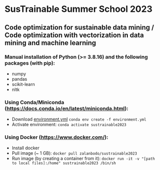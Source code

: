 # SusTrainable Summer School 2023
## Code optimization for sustainable data mining / Code optimization with vectorization in data mining and machine learning

### Manual installation of Python (>= 3.8.16) and the following packages (with pip):
- numpy
- pandas
- scikit-learn
- nltk

### Using Conda/Miniconda (https://docs.conda.io/en/latest/miniconda.html):
- Download [environment.yml](https://github.com/miafranc/sustrainable2023/blob/main/environment.yml)
`conda env create -f environment.yml`
- Activate environment:
`conda activate sustrainable2023`

### Using Docker (https://www.docker.com/):
- Install docker
- Pull image (~ 1 GB):
`docker pull zalanbodo/sustrainable2023`
- Run image (by creating a container from it):
`docker run -it -v "[path to local files]:/home" sustrainable2023 /bin/sh`
